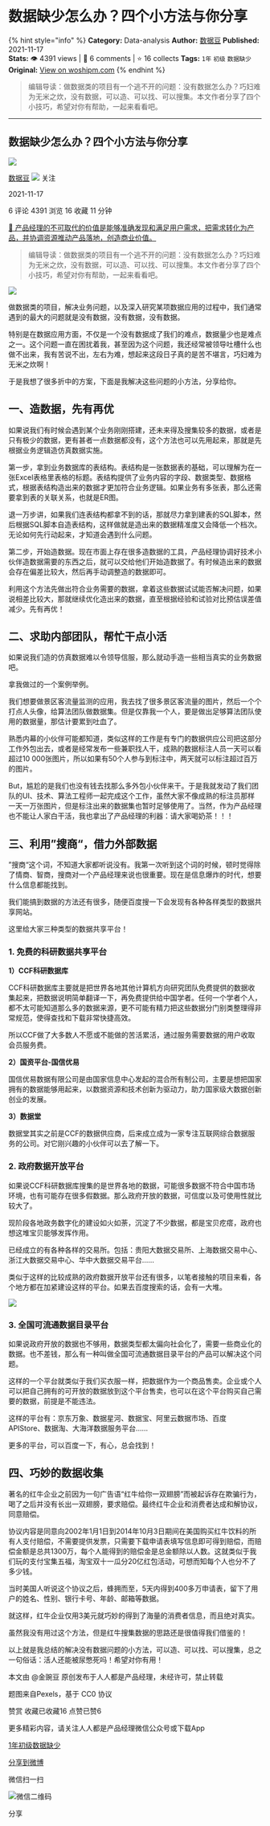 # 数据缺少怎么办？四个小方法与你分享
{% hint style="info" %}
**Category:** Data-analysis
**Author:** [数据豆](https://www.woshipm.com/u/294420)
**Published:** 2021-11-17  
**Stats:** 👁️ 4391 views | 💬 6 comments | ⭐ 16 collects
**Tags:** `1年` `初级` `数据缺少`
**Original:** [View on woshipm.com](https://www.woshipm.com/data-analysis/5217544.html)
{% endhint %}
> 编辑导读：做数据类的项目有一个逃不开的问题：没有数据怎么办？巧妇难为无米之炊，没有数据，可以造、可以找、可以搜集。本文作者分享了四个小技巧，希望对你有帮助，一起来看看吧。

---

## 数据缺少怎么办？四个小方法与你分享

[![](https://static.woshipm.com/WX_U_201707_20170717151830_6192.jpg?imageView2/1/w/72/h/72/q/100)](https://www.woshipm.com/u/294420)

[数据豆](https://www.woshipm.com/u/294420) ![](https://static.woshipm.com/tag/1101_1@2x.png) 关注

2021-11-17

6 评论 4391 浏览 16 收藏 11 分钟

[🔗 产品经理的不可取代的价值是能够准确发现和满足用户需求，把需求转化为产品，并协调资源推动产品落地，创造商业价值。](https://ke.qidianla.com/courses/90pm)

> 编辑导读：做数据类的项目有一个逃不开的问题：没有数据怎么办？巧妇难为无米之炊，没有数据，可以造、可以找、可以搜集。本文作者分享了四个小技巧，希望对你有帮助，一起来看看吧。

![](https://image.woshipm.com/wp-files/2021/11/aWlZQwUWKQRxj1kJRzTX.jpg)

做数据类的项目，解决业务问题，以及深入研究某项数据应用的过程中，我们通常遇到的最大的问题就是没有数据，没有数据，没有数据。

特别是在数据应用方面，不仅是一个没有数据成了我们的难点，数据量少也是难点之一。这个问题一直在困扰着我，甚至因为这个问题，我还经常被领导吐槽什么也做不出来，我有苦说不出，左右为难，想起来这段日子真的是苦不堪言，巧妇难为无米之炊啊！

于是我想了很多折中的方案，下面是我解决这些问题的小方法，分享给你。

## 一、造数据，先有再优

如果说我们有时候会遇到某个业务刚刚搭建，还未来得及搜集较多的数据，或者是只有极少的数据，更有甚者一点数据都没有，这个方法也可以先用起来，那就是先根据业务逻辑造仿真数据实施。

第一步，拿到业务数据库的表结构。表结构是一张数据表的基础，可以理解为在一张Excel表格里表格的标题。表结构提供了业务内容的字段、数据类型、数据格式，根据表结构造出来的数据才更加符合业务逻辑。如果业务有多张表，那么还需要拿到表的关联关系，也就是ER图。

退一万步讲，如果我们连表结构都拿不到的话，那就尽力拿到建表的SQL脚本，然后根据SQL脚本自造表结构，这样做就是造出来的数据精准度又会降低一个档次。无论如何先行动起来，才知道会遇到什么问题。

第二步，开始造数据。现在市面上存在很多造数据的工具，产品经理协调好技术小伙伴造数据需要的东西之后，就可以交给他们开始造数据了。有时候造出来的数据会存在偏差比较大，然后再手动调整造的数据即可。

利用这个方法先做出符合业务需要的数据，拿着这些数据试试能否解决问题，如果说相差比较大，那就继续优化造出来的数据，直至根据经验和试验对比预估误差值减少。先有再优！

## 二、求助内部团队，帮忙干点小活

如果说我们造的仿真数据难以令领导信服，那么就动手造一些相当真实的业务数据吧。

拿我做过的一个案例举例。

我们想要做景区客流量监测的应用，我去找了很多景区客流量的图片，然后一个个打点人头像，给算法团队做数据集。但是仅靠我一个人，要是做出足够算法团队使用的数据量，那估计要累到吐血了。

熟悉内幕的小伙伴可能都知道，类似这样的工作是有专门的数据供应公司把这部分工作外包出去，或者是经常发布一些兼职找人干，成熟的数据标注人员一天可以看超过10 000张图片，所以如果有50个人参与到标注中，两天就可以标注超过百万的图片。

But，尴尬的是我们也没有钱去找那么多外包小伙伴来干。于是我就发动了我们团队的UI、技术、算法工程师一起完成这个工作，虽然大家不像成熟的标注员那样一天一万张图片，但是标注出来的数据集也暂时足够使用了。当然，作为产品经理也不能让人家白干活，我也拿出了产品经理的利器：请大家喝奶茶！！！

## 三、利用”搜商“，借力外部数据

”搜商“这个词，不知道大家都听说没有。我第一次听到这个词的时候，顿时觉得除了情商、智商，搜商对一个产品经理来说也很重要。现在是信息爆炸的时代，想要什么信息都能找到。

我们能搞到数据的方法还有很多，随便百度搜一下会发现有各种各样类型的数据共享网站。

这里给大家三种类型的数据共享平台！

### 1\. 免费的科研数据共享平台

**1）CCF科研数据库**

CCF科研数据库主要就是把世界各地其他计算机方向研究团队免费提供的数据收集起来，把数据说明简单翻译一下，再免费提供给中国学者。任何一个学者个人，都不太可能知道那么多的数据来源，更不可能有精力把这些数据分门别类整理得非常规范，使得查找和下载非常快捷高效。

所以CCF做了大多数人不愿或不能做的苦活累活，通过服务需要数据的用户收取会员服务费。

**2）国资平台-国信优易**

国信优易数据有限公司是由国家信息中心发起的混合所有制公司，主要是想把国家拥有的数据能够用起来，以数据资源和技术创新为驱动力，助力国家级大数据创新创业的发展。

**3）数据堂**

数据堂其实之前是CCF的数据供应商，后来成立成为一家专注互联网综合数据服务的公司。对它刚兴趣的小伙伴可以去了解一下。

### 2\. 政府数据开放平台

如果说CCF科研数据库搜集的是世界各地的数据，可能很多数据不符合中国市场环境，也有可能存在很多假数据。那么政府开放的数据，可信度以及可使用性就比较大了。

现阶段各地政务数字化的建设如火如荼，沉淀了不少数据，都是宝贝疙瘩，政府也想这堆宝贝能够发挥作用。

已经成立的有各种各样的交易所。包括：贵阳大数据交易所、上海数据交易中心、浙江大数据交易中心、华中大数据交易平台……

类似于这样的比较成熟的政府数据开放平台还有很多，以笔者接触的项目来看，各个地方都在加紧建设这样的平台。如果去百度搜索的话，会有一大堆。

![](https://image.woshipm.com/wp-files/2021/11/Vxq2TOJ7tlEhWnkfypNx.png)

### 3\. 全国可流通数据目录平台

如果说政府开放的数据也不够用，数据类型都太偏向社会化了，需要一些商业化的数据。也不差钱，那么有一种叫做全国可流通数据目录平台的产品可以解决这个问题。

这样的一个平台就类似于我们买衣服一样，把数据作为一个商品售卖。企业或个人可以把自己拥有的可开放的数据放到这个平台售卖，也可以在这个平台购买自己需要的数据，前提是不能违法。

这样的平台有：京东万象、数据星河、数据宝、阿里云数据市场、百度APIStore、数据淘、大海洋数据服务平台……

更多的平台，可以百度一下，有心，总会找到！

## 四、巧妙的数据收集

著名的红牛企业之前因为一句广告语“红牛给你一双翅膀”而被起诉存在欺骗行为，喝了之后并没有长出一双翅膀，要求赔偿。最终红牛企业和消费者达成和解协议，同意赔偿。

协议内容是同意向2002年1月1日到2014年10月3日期间在美国购买红牛饮料的所有人支付赔偿，不需要提供发票，只需要下载申请表填写信息即可得到赔偿，而赔偿金额是总共1300万，每个人能得到的赔偿金是总金额除以人数。这就类似于我们玩的支付宝集五福，淘宝双十一瓜分20亿红包活动，可想而知每个人也分不了多少钱。

当时美国人听说这个协议之后，蜂拥而至，5天内得到400多万申请表，留下了用户的姓名、性别、银行卡号、年龄、邮箱等数据。

就这样，红牛企业仅用3美元就巧妙的得到了海量的消费者信息，而且绝对真实。

虽然我没有用过这个方法，但是红牛搜集数据的思路还是很值得我们借鉴的！

以上就是我总结的解决没有数据问题的小方法，可以造、可以找、可以搜集，总之一句俗话：活人还能被尿憋死吗！希望对你有用！

本文由 @金豌豆 原创发布于人人都是产品经理，未经许可，禁止转载

题图来自Pexels，基于 CC0 协议

赞赏 收藏已收藏16 点赞已赞6

更多精彩内容，请关注人人都是产品经理微信公众号或下载App

[1年](https://www.woshipm.com/tag/1%e5%b9%b4)[初级](https://www.woshipm.com/tag/%e5%88%9d%e7%ba%a7)[数据缺少](https://www.woshipm.com/tag/%e6%95%b0%e6%8d%ae%e7%bc%ba%e5%b0%91)

[分享到微博](https://service.weibo.com/share/share.php?appkey=2775287854&title=数据缺少怎么办？四个小方法与你分享&url=https://www.woshipm.com/data-analysis/5217544.html&pic=https://image.woshipm.com/wp-files/2021/11/aWlZQwUWKQRxj1kJRzTX.jpg)

微信扫一扫

![微信二维码](https://api.pwmqr.com/qrcode/create/?url=https://www.woshipm.com/data-analysis/5217544.html)

分享